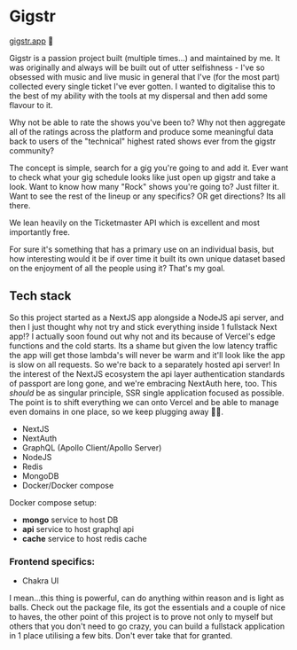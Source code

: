# Gigstr
[gigstr.app](https://gigstr.app) 🎵

Gigstr is a passion project built (multiple times...) and maintained by me. It was originally and always will be built out of utter selfishness - I've so obsessed with music and live music in general that I've (for the most part) collected every single ticket I've ever gotten. I wanted to digitalise this to the best of my ability with the tools at my dispersal and then add some flavour to it.

Why not be able to rate the shows you've been to? Why not then aggregate all of the ratings across the platform and produce some meaningful data back to users of the "technical" highest rated shows ever from the gigstr community?

The concept is simple, search for a gig you're going to and add it. Ever want to check what your gig schedule looks like just open up gigstr and take a look. Want to know how many "Rock" shows you're going to? Just filter it. Want to see the rest of the lineup or any specifics? OR get directions? Its all there.

We lean heavily on the Ticketmaster API which is excellent and most importantly free.

For sure it's something that has a primary use on an individual basis, but how interesting would it be if over time it built its own unique dataset based on the enjoyment of all the people using it? That's my goal.

## Tech stack

So this project started as a NextJS app alongside a NodeJS api server, and then I just thought why not try and stick everything inside 1 fullstack Next app!? I actually soon found out why not and its because of Vercel's edge functions and the cold starts. Its a shame but given the low latency traffic the app will get those lambda's will never be warm and it'll look like the app is slow on all requests. So we're back to a separately hosted api server! In the interest of the NextJS ecosystem the api layer authentication standards of passport are long gone, and we're embracing NextAuth here, too. This *should* be as singular principle, SSR single application focused as possible. The point is to shift everything we can onto Vercel and be able to manage even domains in one place, so we keep plugging away 💪🏼.

- NextJS
- NextAuth
- GraphQL (Apollo Client/Apollo Server)
- NodeJS
- Redis
- MongoDB
- Docker/Docker compose

Docker compose setup:
- **mongo** service to host DB
- **api** service to host graphql api
- **cache** service to host redis cache

### Frontend specifics:
- Chakra UI


I mean...this thing is powerful, can do anything within reason and is light as balls. Check out the package file, its got the essentials and a couple of nice to haves, the other point of this project is to prove not only to myself but others that you don't need to go crazy, you can build a fullstack application in 1 place utilising a few bits. Don't ever take that for granted.